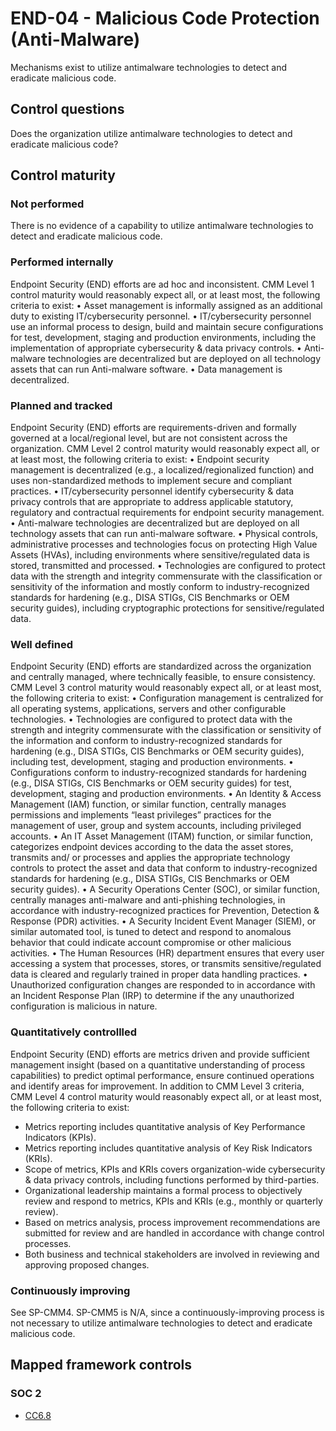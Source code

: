 # END-04 - Malicious Code Protection (Anti-Malware)
Mechanisms exist to utilize antimalware technologies to detect and eradicate malicious code.
## Control questions
Does the organization utilize antimalware technologies to detect and eradicate malicious code?
## Control maturity
### Not performed
There is no evidence of a capability to utilize antimalware technologies to detect and eradicate malicious code.
### Performed internally
Endpoint Security (END) efforts are ad hoc and inconsistent. CMM Level 1 control maturity would reasonably expect all, or at least most, the following criteria to exist:
•	Asset management is informally assigned as an additional duty to existing IT/cybersecurity personnel.
•	IT/cybersecurity personnel use an informal process to design, build and maintain secure configurations for test, development, staging and production environments, including the implementation of appropriate cybersecurity & data privacy controls.
•	Anti-malware technologies are decentralized but are deployed on all technology assets that can run Anti-malware software. 
•	Data management is decentralized.
### Planned and tracked
Endpoint Security (END) efforts are requirements-driven and formally governed at a local/regional level, but are not consistent across the organization. CMM Level 2 control maturity would reasonably expect all, or at least most, the following criteria to exist:
•	Endpoint security management is decentralized (e.g., a localized/regionalized function) and uses non-standardized methods to implement secure and compliant practices.
•	IT/cybersecurity personnel identify cybersecurity & data privacy controls that are appropriate to address applicable statutory, regulatory and contractual requirements for endpoint security management.
•	Anti-malware technologies are decentralized but are deployed on all technology assets that can run anti-malware software. 
•	Physical controls, administrative processes and technologies focus on protecting High Value Assets (HVAs), including environments where sensitive/regulated data is stored, transmitted and processed.
•	Technologies are configured to protect data with the strength and integrity commensurate with the classification or sensitivity of the information and mostly conform to industry-recognized standards for hardening (e.g., DISA STIGs, CIS Benchmarks or OEM security guides), including cryptographic protections for sensitive/regulated data.
### Well defined
Endpoint Security (END) efforts are standardized across the organization and centrally managed, where technically feasible, to ensure consistency. CMM Level 3 control maturity would reasonably expect all, or at least most, the following criteria to exist:
•	Configuration management is centralized for all operating systems, applications, servers and other configurable technologies.
•	Technologies are configured to protect data with the strength and integrity commensurate with the classification or sensitivity of the information and conform to industry-recognized standards for hardening (e.g., DISA STIGs, CIS Benchmarks or OEM security guides), including test, development, staging and production environments.
•	Configurations conform to industry-recognized standards for hardening (e.g., DISA STIGs, CIS Benchmarks or OEM security guides) for test, development, staging and production environments.
•	An Identity & Access Management (IAM) function, or similar function, centrally manages permissions and implements “least privileges” practices for the management of user, group and system accounts, including privileged accounts.
•	An IT Asset Management (ITAM) function, or similar function, categorizes endpoint devices according to the data the asset stores, transmits and/ or processes and applies the appropriate technology controls to protect the asset and data that conform to industry-recognized standards for hardening (e.g., DISA STIGs, CIS Benchmarks or OEM security guides).
•	A Security Operations Center (SOC), or similar function, centrally manages anti-malware and anti-phishing technologies, in accordance with industry-recognized practices for Prevention, Detection & Response (PDR) activities.
•	A Security Incident Event Manager (SIEM), or similar automated tool, is tuned to detect and respond to anomalous behavior that could indicate account compromise or other malicious activities.
•	The Human Resources (HR) department ensures that every user accessing a system that processes, stores, or transmits sensitive/regulated data is cleared and regularly trained in proper data handling practices. 
•	Unauthorized configuration changes are responded to in accordance with an Incident Response Plan (IRP) to determine if the any unauthorized configuration is malicious in nature.
### Quantitatively controllled
Endpoint Security (END) efforts are metrics driven and provide sufficient management insight (based on a quantitative understanding of process capabilities) to predict optimal performance, ensure continued operations and identify areas for improvement. In addition to CMM Level 3 criteria, CMM Level 4 control maturity would reasonably expect all, or at least most, the following criteria to exist:
- 	Metrics reporting includes quantitative analysis of Key Performance Indicators (KPIs).
- 	Metrics reporting includes quantitative analysis of Key Risk Indicators (KRIs).
- 	Scope of metrics, KPIs and KRIs covers organization-wide cybersecurity & data privacy controls, including functions performed by third-parties.
- 	Organizational leadership maintains a formal process to objectively review and respond to metrics, KPIs and KRIs (e.g., monthly or quarterly review).
- 	Based on metrics analysis, process improvement recommendations are submitted for review and are handled in accordance with change control processes.
- 	Both business and technical stakeholders are involved in reviewing and approving proposed changes.
### Continuously improving
See SP-CMM4. SP-CMM5 is N/A, since a continuously-improving process is not necessary to utilize antimalware technologies to detect and eradicate malicious code.
## Mapped framework controls
### SOC 2
- [CC6.8](../soc2/cc68.md)